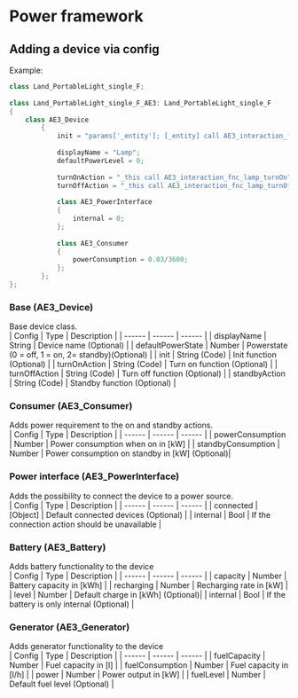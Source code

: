 # Power framework
 
## Adding a device via config
 
Example: </br>
```cpp
class Land_PortableLight_single_F;
 
class Land_PortableLight_single_F_AE3: Land_PortableLight_single_F
{
    class AE3_Device
        {
            init = "params['_entity']; [_entity] call AE3_interaction_fnc_initLamp;";
 
            displayName = "Lamp";
            defaultPowerLevel = 0;
 
            turnOnAction = "_this call AE3_interaction_fnc_lamp_turnOn";
            turnOffAction = "_this call AE3_interaction_fnc_lamp_turnOff";
 
            class AE3_PowerInterface
            {
                internal = 0;
            };
 
            class AE3_Consumer
            {
                powerConsumption = 0.03/3600;
            };
        };
};
```
 
### Base (AE3_Device)
Base device class.
<br>
| Config | Type | Description |
| ------ | ------ | ------ |
| displayName | String | Device name (Optional) |
| defaultPowerState | Number | Powerstate (0 = off, 1 = on, 2= standby)(Optional) |
| init | String (Code) | Init function (Optional) |
| turnOnAction | String (Code) | Turn on function (Optional) |
| turnOffAction | String (Code) | Turn off function (Optional) |
| standbyAction | String (Code) | Standby function (Optional) |
 
### Consumer (AE3_Consumer)
Adds power requirement to the on and standby actions.
<br>
| Config | Type | Description |
| ------ | ------ | ------ |
| powerConsumption | Number | Power consumption when on in [kW] |
| standbyConsumption | Number | Power consumption on standby in [kW] (Optional)|
 
### Power interface (AE3_PowerInterface)
Adds the possibility to connect the device to a power source.
<br>
| Config | Type | Description |
| ------ | ------ | ------ |
| connected | [Object] | Default connected devices (Optional) |
| internal | Bool | If the connection action should be unavailable |
 
### Battery (AE3_Battery)
Adds battery functionality to the device
<br>
| Config | Type | Description |
| ------ | ------ | ------ |
| capacity | Number | Battery capacity in [kWh] |
| recharging | Number | Recharging rate in [kW] |
| level | Number | Default charge in [kWh] (Optional)|
| internal | Bool | If the battery is only internal (Optional) |
 
### Generator (AE3_Generator)
Adds generator functionality to the device
<br>
| Config | Type | Description |
| ------ | ------ | ------ |
| fuelCapacity | Number | Fuel capacity in [l] |
| fuelConsumption | Number | Fuel capacity in [l/h] |
| power | Number | Power output in [kW] |
| fuelLevel | Number | Default fuel level (Optional) |

